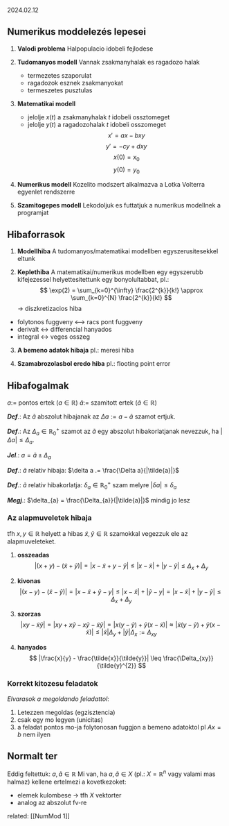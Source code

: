 2024.02.12

## Numerikus moddelezés lepesei

1. **Valodi problema**
   Halpopulacio idobeli fejlodese
2. **Tudomanyos modell**
   Vannak zsakmanyhalak es ragadozo halak
   - termezetes szaporulat
   - ragadozok esznek zsakmanyokat
   - termeszetes pusztulas

3. **Matematikai modell**
   - jelolje $x(t)$ a zsakmanyhalak $t$ idobeli ossztomeget
   - jelolje $y(t)$ a ragadozohalak $t$ idobeli osszomeget
$$
\begin{equation}
x' = ax - bxy
\end{equation}
$$
$$
\begin{equation}
y' = -cy + dxy
\end{equation}
$$
$$
x(0) = x_{0}
$$
$$
y(0) = y_{0}
$$
4. **Numerikus modell**
Kozelito modszert alkalmazva a Lotka Volterra egyenlet rendszerre

5. **Szamitogepes modell**
Lekodoljuk es futtatjuk a numerikus modellnek a programjat


## Hibaforrasok

1. **Modellhiba**
A tudomanyos/matematikai modellben egyszerusitesekkel eltunk

2. **Keplethiba**
A matematikai/numerikus modellben egy egyszerubb kifejezessel helyettesitettunk egy bonyolultabbat, pl.:
$$
\exp(2) = \sum_{k=0}^{\infty} \frac{2^{k}}{k!} \approx \sum_{k=0}^{N} \frac{2^{k}}{k!}
$$
-> diszkretizacios hiba
- folytonos fuggveny <—> racs pont fuggveny
- derivalt <-> differencial hanyados
- integral <-> veges osszeg

3. **A bemeno adatok hibaja**
pl.: meresi hiba

4. **Szamabrozolasbol eredo hiba**
pl.: flooting point error


## Hibafogalmak

$a:=$ pontos ertek $(a \in \mathbb{R})$
$\tilde{a} :=$ szamitott ertek $(\tilde{a} \in \mathbb{R})$

***Def***.: Az $\tilde{a}$ abszolut hibajanak az $\Delta a := a - \tilde{a}$ szamot ertjuk.

***Def***.: Az $\Delta_{a} \in \mathbb{R}_{0}^{+}$ szamot az $\tilde{a}$ egy abszolut hibakorlatjanak nevezzuk, ha $|\Delta a| \leq \Delta_{a}$.

***Jel***.: $a = \tilde{a} \pm \Delta_{a}$

***Def***.: $\tilde{a}$ relativ hibaja: $\delta a .= \frac{\Delta a}{|\tilde{a}|}$

***Def***.: $\tilde{a}$ relativ hibakorlatja: $\delta_{a} \in \mathbb{R}_{0}^{+}$ szam melyre $|\delta a| \leq \delta_{a}$

***Megj***.: $\delta_{a} = \frac{\Delta_{a}}{|\tilde{a}|}$ mindig jo lesz


### Az alapmuveletek hibaja

tfh $x, y \in \mathbb{R}$ helyett a hibas $\tilde{x},\tilde{y} \in \mathbb{R}$ szamokkal vegezzuk ele az alapmuveleteket.

1. **osszeadas**
$$
|(x+y) - (\tilde{x}+ \tilde{y})| = | x - \tilde{x} + y - \tilde{y} | \leq |x - \tilde{x}| + |y - \tilde{y}| \leq \Delta_{x} + \Delta_{y}
$$

2. **kivonas**
$$
|(x - y) - (\tilde{x} - \tilde{y})| = |x-\tilde{x} + \tilde{y} - y| \leq |x - \tilde{x}| + |\tilde{y} -y| = |x - \tilde{x}| + |y - \tilde{y}| \leq \Delta_{x} + \Delta_{y}
$$

3. **szorzas**
$$
| xy - \tilde{x}\tilde{y} | = |xy + x\tilde{y} - x\tilde{y} -\tilde{x}\tilde{y}| = |x(y-\tilde{y}) + \tilde{y}(x-\tilde{x})| \approx |\tilde{x}(y-\tilde{y}) + \tilde{y}(x-\tilde{x})| \leq |\tilde{x}|\Delta_{y} + |\tilde{y}| \Delta_{x} := \Delta_{xy}
$$

4. **hanyados**
$$
|\frac{x}{y} - \frac{\tilde{x}}{\tilde{y}}| \leq \frac{\Delta_{xy}}{\tilde{y}^{2}}
$$

### Korrekt kitozesu feladatok

*Elvarasok a megoldando feladattol*:
1. Letezzen megoldas (egzisztencia)
2. csak egy mo legyen (unicitas)
3. a feladat pontos mo-ja folytonosan fuggjon a bemeno adatoktol
pl $Ax = b$ nem ilyen


## Normalt ter

Eddig feltettuk: $a, \tilde{a} \in \mathbb{R}$
Mi van, ha $a,\tilde{a} \in X$ (pl.: $X = \mathbb{R}^{n}$ vagy valami mas halmaz)
kellene ertelmezi a kovetkezoket:
- elemek kulombese -> tfh $X$ vektorter
- analog az abszolut fv-re

related: [[NumMod 1]]
